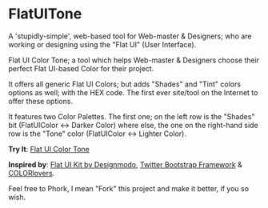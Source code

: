 FlatUITone
==========

A 'stupidly-simple', web-based tool for Web-master & Designers; who are working or designing using the "Flat UI" (User Interface).

Flat UI Color Tone; a tool which helps Web-master & Designers choose their perfect Flat UI-based Color for their project.

It offers all generic Flat UI Colors; but adds "Shades" and "Tint" colors options as well; with the HEX code. The first ever site/tool on the Internet to offer these options.

It features two Color Palettes. The first one; on the left row is the "Shades" bit (FlatUIColor <-> Darker Color) where else, the one on the right-hand side row is the "Tone" color (FlatUIColor <-> Lighter Color). 

<b>Try It</b>: <a href="http://webgantry.github.io/Flat-UI-Color-Tone/" target="_blank">Flat UI Color Tone</a>

<b>Inspired by</b>: <a href="http://designmodo.com/flat-free/" target="_blank">Flat UI Kit by Designmodo</a>, <a href="http://twitter.github.io/bootstrap/" target="_blank">Twitter Bootstrap Framework</a> & <a href="http://www.colourlovers.com/" target="_blank">COLORlovers</a>.

Feel free to Phork, I mean "Fork" this project and make it better, if you so wish.
